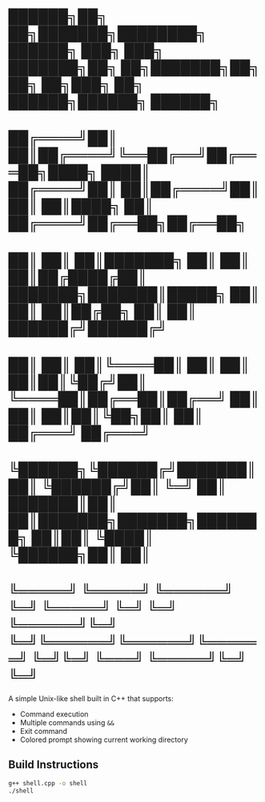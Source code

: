 #    ██████╗██╗   ██╗███████╗████████╗ ██████╗ ███╗   ███╗    ███████╗██╗  ██╗███████╗██╗     ██╗         ██╗███╗   ██╗     ██████╗██████╗ ██████╗ 
#   ██╔════╝██║   ██║██╔════╝╚══██╔══╝██╔═══██╗████╗ ████║    ██╔════╝██║  ██║██╔════╝██║     ██║         ██║████╗  ██║    ██╔════╝██╔══██╗██╔══██╗
#   ██║     ██║   ██║███████╗   ██║   ██║   ██║██╔████╔██║    ███████╗███████║█████╗  ██║     ██║         ██║██╔██╗ ██║    ██║     ██████╔╝██████╔╝
#   ██║     ██║   ██║╚════██║   ██║   ██║   ██║██║╚██╔╝██║    ╚════██║██╔══██║██╔══╝  ██║     ██║         ██║██║╚██╗██║    ██║     ██╔═══╝ ██╔═══╝ 
#   ╚██████╗╚██████╔╝███████║   ██║   ╚██████╔╝██║ ╚═╝ ██║    ███████║██║  ██║███████╗███████╗███████╗    ██║██║ ╚████║    ╚██████╗██║     ██║     
#    ╚═════╝ ╚═════╝ ╚══════╝   ╚═╝    ╚═════╝ ╚═╝     ╚═╝    ╚══════╝╚═╝  ╚═╝╚══════╝╚══════╝╚══════╝    ╚═╝╚═╝  ╚═══╝     ╚═════╝╚═╝     ╚═╝     



A simple Unix-like shell built in C++ that supports:
- Command execution
- Multiple commands using `&&`
- Exit command
- Colored prompt showing current working directory

## Build Instructions
```bash
g++ shell.cpp -o shell
./shell
